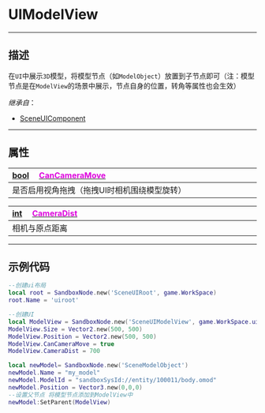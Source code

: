 # UIModelView
------------------------------------------------------------------------------------------
## 描述

在`UI`中展示`3D`模型，将模型节点（如`ModelObject`）放置到子节点即可（注：模型节点是在`ModelView`的场景中展示，节点自身的位置，转角等属性也会生效）

*继承自*：
* [SceneUIComponent](/Api/Class/Scene/SceneUIComponent.md)

------------------------------------------------------------------------------------------
## 属性

|<div style="width:1000px">[bool](/Api/DataType/Bool.md) &emsp;[<font color="dd00dd">CanCameraMove</font>](/Api/Class/Scene/SceneUIModelView_F/CanCameraMove.md)</div>|
|:---|
|是否启用视角拖拽（拖拽UI时相机围绕模型旋转）|

|<div style="width:1000px">[int](/Api/DataType/Int.md) &emsp;[<font color="dd00dd">CameraDist</font>](/Api/Class/Scene/SceneUIModelView_F/CameraDist.md)</div>|
|:---|
|相机与原点距离|

------------------------------------------------------------------------------------------
## 示例代码

```lua
--创建ui布局
local root = SandboxNode.new('SceneUIRoot', game.WorkSpace)
root.Name = 'uiroot'

--创建UI
local ModelView = SandboxNode.new('SceneUIModelView', game.WorkSpace.uiroot)
ModelView.Size = Vector2.new(500, 500)
ModelView.Position = Vector2.new(500, 500)
ModelView.CanCameraMove = true
ModelView.CameraDist = 700

local newModel= SandboxNode.new('SceneModelObject')
newModel.Name = "my_model"
newModel.ModelId = "sandboxSysId://entity/100011/body.omod"
newModel.Position = Vector3.new(0,0,0)
--设置父节点 将模型节点添加到ModelView中
newModel:SetParent(ModelView)
```